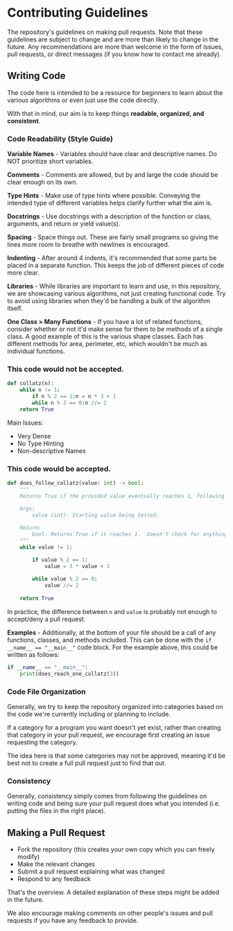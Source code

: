 # Contributing Guidelines

The repository's guidelines on making pull requests.  Note that these guidelines are subject to change and are more than likely to change in the future.  Any recommendations are more than welcome in the form of issues, pull requests, or direct messages (if you know how to contact me already).

## Writing Code

The code here is intended to be a resource for beginners to learn about the various algorithms or even just use the code directly.

With that in mind, our aim is to keep things **readable, organized, and consistent**.

### Code Readability (Style Guide)

**Variable Names** - Variables should have clear and descriptive names.  Do NOT prioritize short variables.

**Comments** - Comments are allowed, but by and large the code should be clear enough on its own.

**Type Hints** - Make use of type hints where possible.  Conveying the intended type of different variables helps clarify further what the aim is.

**Docstrings** - Use docstrings with a description of the function or class, arguments, and return or yield value(s).

**Spacing** - Space things out.  These are fairly small programs so giving the lines more room to breathe with newlines is encouraged.

**Indenting** - After around 4 indents, it's recommended that some parts be placed in a separate function.  This keeps the job of different pieces of code more clear.

**Libraries** - While libraries are important to learn and use, in this repository, we are showcasing various algorithms, not just creating functional code.  Try to avoid using libraries when they'd be handling a bulk of the algorithm itself.

**One Class > Many Functions** - If you have a lot of related functions, consider whether or not it'd make sense for them to be methods of a single class.  A good example of this is the various shape classes.  Each has different methods for area, perimeter, etc, which wouldn't be much as individual functions.

### This code would not be accepted.

```py
def collatz(n):
	while n != 1:
		if n % 2 == 1:n = n * 3 + 1
		while n % 2 == 0:n //= 2
	return True
```

Main Issues:

- Very Dense
- No Type Hinting
- Non-descriptive Names

### This code would be accepted.

```py
def does_follow_collatz(value: int) -> bool:
	"""
	Returns True if the provided value eventually reaches 1, following the steps outlined for the Collatz Conjecture.

	Args:
		value (int): Starting value being tested.
	
	Return:
		bool: Returns True if it reaches 1.  Doesn't check for anything else.
	"""
	while value != 1:

		if value % 2 == 1:
			value = 3 * value + 1
		
		while value % 2 == 0:
			value //= 2
	
	return True
```

In practice, the difference between `n` and `value` is probably not enough to accept/deny a pull request.

**Examples** - Additionally, at the bottom of your file should be a call of any functions, classes, and methods included.  This can be done with the `if __name__ == "__main__"` code block. For the example above, this could be written as follows:

```py
if __name__ == "__main__":
	print(does_reach_one_collatz(3))
```

### Code File Organization

Generally, we try to keep the repository organized into categories based on the code we're currently including or planning to include.

If a category for a program you want doesn't yet exist, rather than creating that category in your pull request, we encourage first creating an issue requesting the category.

The idea here is that some categories may not be approved, meaning it'd be best not to create a full pull request just to find that out.

### Consistency

Generally, consistency simply comes from following the guidelines on writing code and being sure your pull request does what you intended (i.e. putting the files in the right place).

## Making a Pull Request

- Fork the repository (this creates your own copy which you can freely modify)
- Make the relevant changes
- Submit a pull request explaining what was changed
- Respond to any feedback

That's the overview.  A detailed explanation of these steps might be added in the future.

We also encourage making comments on other people's issues and pull requests if you have any feedback to provide.